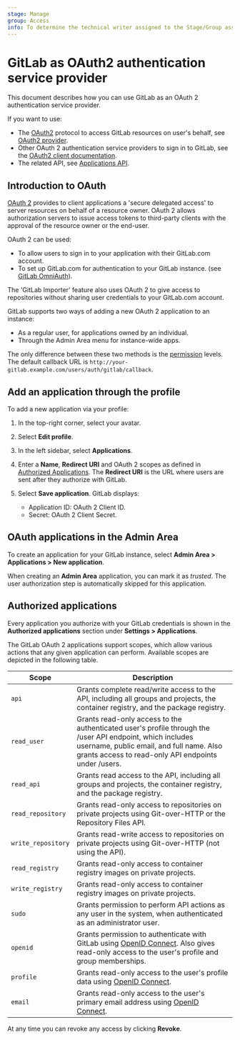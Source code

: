```yaml
---
stage: Manage
group: Access
info: To determine the technical writer assigned to the Stage/Group associated with this page, see https://about.gitlab.com/handbook/engineering/ux/technical-writing/#assignments
---
```


# GitLab as OAuth2 authentication service provider

This document describes how you can use GitLab as an OAuth 2
authentication service provider.

If you want to use:

- The [OAuth2](https://oauth.net/2/) protocol to access GitLab resources on user's behalf,
  see [OAuth2 provider](../api/oauth2.md).
- Other OAuth 2 authentication service providers to sign in to
  GitLab, see the [OAuth2 client documentation](omniauth.md).
- The related API, see [Applications API](../api/applications.md).

## Introduction to OAuth

[OAuth 2](https://oauth.net/2/) provides to client applications a 'secure delegated
access' to server resources on behalf of a resource owner. OAuth 2 allows
authorization servers to issue access tokens to third-party clients with the approval
of the resource owner or the end-user.

OAuth 2 can be used:

- To allow users to sign in to your application with their GitLab.com account.
- To set up GitLab.com for authentication to your GitLab instance.
(see [GitLab OmniAuth](gitlab.md)).

The 'GitLab Importer' feature also uses OAuth 2 to give access
to repositories without sharing user credentials to your GitLab.com account.

GitLab supports two ways of adding a new OAuth 2 application to an instance:

- As a regular user, for applications owned by an individual.
- Through the Admin Area menu for instance-wide apps.

The only difference between these two methods is the [permission](../user/permissions.md)
levels. The default callback URL is `http://your-gitlab.example.com/users/auth/gitlab/callback`.

## Add an application through the profile

To add a new application via your profile:

1. In the top-right corner, select your avatar.
1. Select **Edit profile**.
1. In the left sidebar, select **Applications**.
1. Enter a **Name**, **Redirect URI** and OAuth 2 scopes as defined in [Authorized Applications](#authorized-applications).
   The **Redirect URI** is the URL where users are sent after they authorize with GitLab.
1. Select **Save application**. GitLab displays:

   - Application ID: OAuth 2 Client ID.
   - Secret: OAuth 2 Client Secret.

## OAuth applications in the Admin Area

To create an application for your GitLab instance, select
**Admin Area > Applications > New application**.

When creating an **Admin Area** application, you can mark it as _trusted_.
The user authorization step is automatically skipped for this application.

## Authorized applications

Every application you authorize with your GitLab credentials is shown
in the **Authorized applications** section under **Settings > Applications**.

The GitLab OAuth 2 applications support scopes, which allow various actions that any given
application can perform. Available scopes are depicted in the following table.

| Scope              | Description |
| ------------------ | ----------- |
| `api`              | Grants complete read/write access to the API, including all groups and projects, the container registry, and the package registry. |
| `read_user`        | Grants read-only access to the authenticated user's profile through the /user API endpoint, which includes username, public email, and full name. Also grants access to read-only API endpoints under /users. |
| `read_api`         |  Grants read access to the API, including all groups and projects, the container registry, and the package registry. |
| `read_repository`  |  Grants read-only access to repositories on private projects using Git-over-HTTP or the Repository Files API. |
| `write_repository` | Grants read-write access to repositories on private projects using Git-over-HTTP (not using the API). |
| `read_registry`    |  Grants read-only access to container registry images on private projects. |
| `write_registry`   | Grants read-only access to container registry images on private projects. |
| `sudo`             | Grants permission to perform API actions as any user in the system, when authenticated as an administrator user. |
| `openid`           | Grants permission to authenticate with GitLab using [OpenID Connect](openid_connect_provider.md). Also gives read-only access to the user's profile and group memberships. |
| `profile`          |  Grants read-only access to the user's profile data using [OpenID Connect](openid_connect_provider.md). |
| `email`            |  Grants read-only access to the user's primary email address using [OpenID Connect](openid_connect_provider.md). |

At any time you can revoke any access by clicking **Revoke**.

